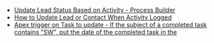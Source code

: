 
* [Update Lead Status Based on Activity - Process Builder](https://success.salesforce.com/answers?id=9063A000000iec1QAA)
* [How to Update Lead or Contact When Activity Logged](https://douglascayers.com/2016/06/21/salesforce-how-to-update-lead-or-contact-when-activity-logged/)
* [Apex trigger on Task to update - If the subject of a completed task contains "SW", put the date of the completed task in the](https://developer.salesforce.com/forums/?id=906F00000008zbTIAQ)
